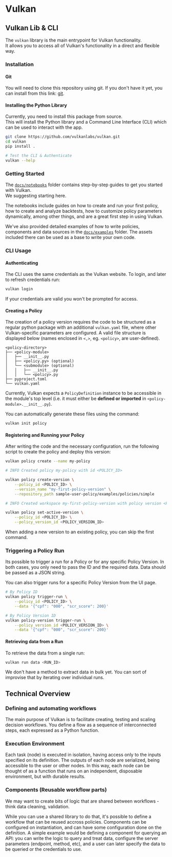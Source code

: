 # Vulkan


## Vulkan Lib & CLI

The `vulkan` library is the main entrypoint for Vulkan functionality.\
It allows you to access all of Vulkan's functionality in a direct and flexible way.

### Installation

#### Git

You will need to clone this repository using git.
If you don't have it yet, you can install from this link: [git](https://git-scm.com/downloads).

#### Installing the Python Library

Currently, you need to install this package from source.\
This will install the Python library and a Command Line Interface (CLI) which can be used to interact with the app.

```bash
git clone https://github.com/vulkanlabs/vulkan.git
cd vulkan
pip install .

# Test the CLI & Authenticate
vulkan --help
```

### Getting Started

The [`docs/notebooks`](/docs/notebooks/) folder contains step-by-step guides to get you started with Vulkan.\
We suggesting starting here.

The notebooks include guides on how to create and run your first policy, how to create and analyze backtests, how to customize policy parameters dynamically, among other things, and are a great first step in using Vulkan. 

We've also provided detailed examples of how to write policies, components and data sources in the [`docs/examples`](/docs/examples/) folder.
The assets included there can be used as a base to write your own code.

### CLI Usage

#### Authenticating

The CLI uses the same credentials as the Vulkan website.
To login, and later to refresh credentials run:

```bash
vulkan login
```

If your credentials are valid you won't be prompted for access.

#### Creating a Policy

The creation of a policy version requires the code to be structured as a regular python package with an additional `vulkan.yaml` file, where other Vulkan-specific parameters are configured. 
A valid file structure is displayed below (names enclosed in `<,>`, eg. `<policy>`,  are user-defined).

```
<policy-directory>
├── <policy-module>
│   ├── __init__.py
│   ├── <policy.py> (optional)
│   └── <submodule> (optional)
│   │   ├── __init__.py
│   │   └── <policy>.py
├── pyproject.toml
└── vulkan.yaml
```

Currently, Vulkan expects a `PolicyDefinition` instance to be accessible in the module's top level (i.e. it must either be **defined or imported** in `<policy-module>.__init__.py`).

You can automatically generate these files using the command:
```bash
vulkan init policy
```

#### Registering and Running your Policy

After writing the code and the necessary configuration, run the following script to create the policy and deploy this version:
```bash
vulkan policy create --name my-policy

# INFO Created policy my-policy with id <POLICY_ID>

vulkan policy create-version \
    --policy_id <POLICY_ID> \
    --version_name "my-first-policy-version" \
    --repository_path sample-user-policy/examples/policies/simple

# INFO Created workspace my-first-policy-version with policy version <POLICY_VERSION_ID>

vulkan policy set-active-version \
    --policy_id <POLICY_ID> \
    --policy_version_id <POLICY_VERSION_ID>
```
When adding a new version to an existing policy, you can skip the first command.

### Triggering a Policy Run

Its possible to trigger a run for a Policy or for any specific Policy Version.
In both cases, you only need to pass the ID and the required data. Data should be passed as a JSON string.

You can also trigger runs for a specific Policy Version from the UI page.

```bash
# By Policy ID
vulkan policy trigger-run \
    --policy_id <POLICY_ID> \
    --data '{"cpf": "000", "scr_score": 200}'

# By Policy Version ID
vulkan policy-version trigger-run \
    --policy_version_id <POLICY_VERSION_ID> \
    --data '{"cpf": "000", "scr_score": 200}'
```

#### Retrieving data from a Run

To retrieve the data from a single run:
```bash
vulkan run data <RUN_ID>
```

We don't have a method to extract data in bulk yet.
You can sort of improvise that by iterating over individual runs.


## Technical Overview

### Defining and automating workflows

The main purpose of Vulkan is to facilitate creating, testing and scaling decision workflows.
You define a flow as a sequence of interconnected steps, each expressed as a Python function.

### Execution Environment

Each task (node) is executed in isolation, having access only to the inputs specified on its definition.
The outputs of each node are serialized, being accessible to the user or other nodes.
In this way, each node can be thought of as a function that runs on an independent,
disposable environment, but with durable results.

### Components (Reusable workflow parts)

We may want to create bits of logic that are shared between workflows - think data cleaning, validation.

While you can use a shared library to do that, it's possible to define a workflow that can be reused accross policies.
Components can be configured on instantiation, and can have some configuration done on the definition.
A simple example would be defining a component for querying an API: you can write the logic to query and treat data, configure the server parameters (endpoint, method, etc), and a user can later specify the data to be queried or the credentials to use.
